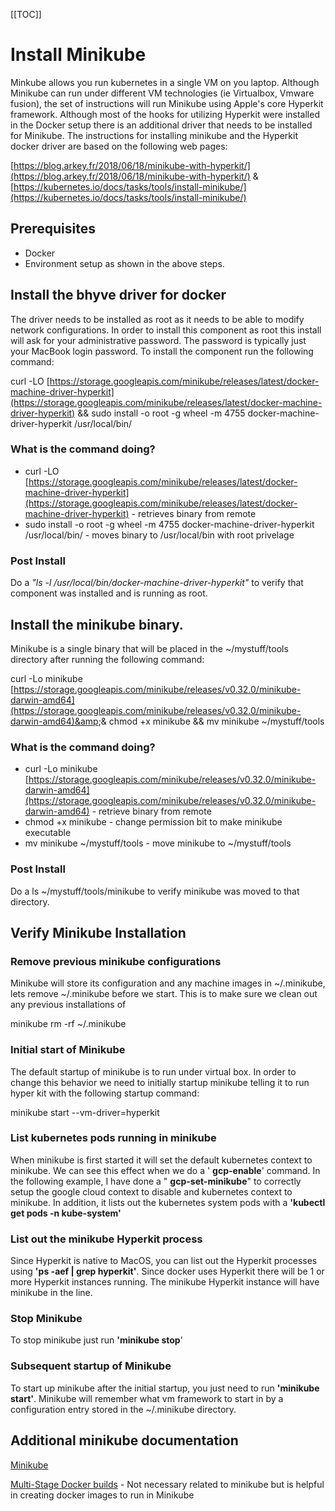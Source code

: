 [[TOC]]

# Install Minikube

Minkube allows you run kubernetes in a single VM on you laptop. Although Minikube can run under different VM technologies (ie Virtualbox, Vmware fusion), the set of instructions will run Minikube using Apple&#39;s core Hyperkit framework. Although most of the hooks for utilizing Hyperkit were installed in the Docker setup there is an additional driver that needs to be installed for Minikube. The instructions for installing minikube and the Hyperkit docker driver are based on the following web pages:

[https://blog.arkey.fr/2018/06/18/minikube-with-hyperkit/](https://blog.arkey.fr/2018/06/18/minikube-with-hyperkit/)  &amp; [https://kubernetes.io/docs/tasks/tools/install-minikube/](https://kubernetes.io/docs/tasks/tools/install-minikube/)

## Prerequisites

- Docker
- Environment setup as shown in the above steps.

## Install the bhyve driver for docker

The driver needs to be installed as root as it needs to be able to modify network configurations. In order to install this component as root this install will ask for your administrative password. The password is typically just your MacBook login password. To install the component run the following command:

curl -LO [https://storage.googleapis.com/minikube/releases/latest/docker-machine-driver-hyperkit](https://storage.googleapis.com/minikube/releases/latest/docker-machine-driver-hyperkit) &amp;&amp; sudo install -o root -g wheel -m 4755 docker-machine-driver-hyperkit /usr/local/bin/

### What is the command doing?

- curl -LO [https://storage.googleapis.com/minikube/releases/latest/docker-machine-driver-hyperkit](https://storage.googleapis.com/minikube/releases/latest/docker-machine-driver-hyperkit) - retrieves binary from remote
- sudo install -o root -g wheel -m 4755 docker-machine-driver-hyperkit /usr/local/bin/ - moves binary to /usr/local/bin with root privelage

### Post Install

Do a _&quot;ls -l /usr/local/bin/docker-machine-driver-hyperkit&quot;_ to verify that component was installed and is running as root.


## Install the minikube binary.

Minikube is a single binary that will be placed in the ~/mystuff/tools directory after running the following command:

curl -Lo minikube [https://storage.googleapis.com/minikube/releases/v0.32.0/minikube-darwin-amd64](https://storage.googleapis.com/minikube/releases/v0.32.0/minikube-darwin-amd64)&amp;&amp; chmod +x minikube &amp;&amp; mv minikube ~/mystuff/tools

### What is the command doing?

- curl -Lo minikube [https://storage.googleapis.com/minikube/releases/v0.32.0/minikube-darwin-amd64](https://storage.googleapis.com/minikube/releases/v0.32.0/minikube-darwin-amd64) - retrieve binary from remote
- chmod +x minikube - change permission bit to make minikube executable
- mv minikube ~/mystuff/tools - move minikube to ~/mystuff/tools

###


### Post Install

Do a ls ~/mystuff/tools/minikube to verify minikube was moved to that directory.

## Verify Minikube Installation

### Remove previous minikube configurations

Minikube will store its configuration and any machine images in ~/.minikube, lets remove ~/.minikube before we start. This is to make sure we clean out any previous installations of

minikube rm -rf ~/.minikube

### Initial start of Minikube

The default startup of minikube is to run under virtual box. In order to change this behavior we need to initially startup minikube telling it to run hyper kit with the following startup command:

minikube start --vm-driver=hyperkit


### List kubernetes pods running in minikube

When minikube is first started it will set the default kubernetes context to minikube. We can see this effect when we do a &#39; **gcp-enable**&#39; command. In the following example, I have done a &quot; **gcp-set-minikube**&quot; to correctly setup the google cloud context to disable and kubernetes context to minikube. In addition, it lists out the kubernetes system pods with a **&#39;kubectl get pods -n kube-system&#39;**


### List out the minikube Hyperkit process

Since Hyperkit is native to MacOS, you can list out the Hyperkit processes using **&#39;ps -aef | grep hyperkit&#39;**. Since docker uses Hyperkit there will be 1 or more Hyperkit instances running. The minikube Hyperkit instance will have minikube in the line.


### Stop Minikube

To stop minikube just run **&#39;minikube stop**&#39;

### Subsequent startup of Minikube

To start up minikube after the initial startup, you just need to run **&#39;minikube start&#39;**. Minikube will remember what vm framework to start in by a configuration entry stored in the ~/.minikube directory.

## Additional minikube documentation

[Minikube](./../..//wiki/spaces/DO/pages/803275403/Minikube)

[Multi-Stage Docker builds](./../..//wiki/spaces/DO/pages/803537541/Multi-Stage+Docker+builds) - Not necessary related to minikube but is helpful in creating docker images to run in Minikube
